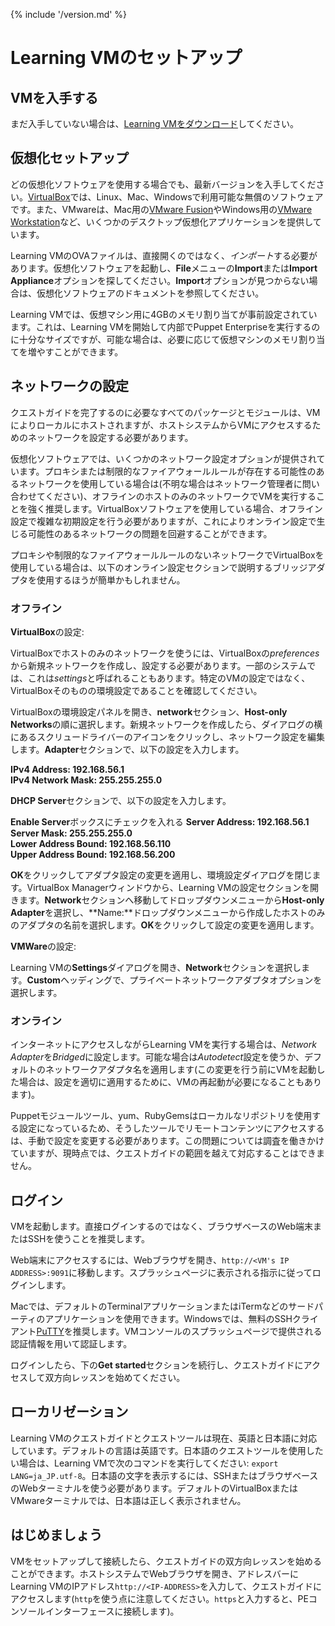 {% include '/version.md' %}

# Learning VMのセットアップ

## VMを入手する

まだ入手していない場合は、[Learning VMをダウンロード](https://puppet.com/download-learning-vm)してください。

## 仮想化セットアップ

どの仮想化ソフトウェアを使用する場合でも、最新バージョンを入手してください。[VirtualBox](https://www.virtualbox.org/wiki/Downloads)では、Linux、Mac、Windowsで利用可能な無償のソフトウェアです。また、VMwareは、Mac用の[VMware Fusion](https://www.vmware.com/products/fusion/)やWindows用の[VMware Workstation](https://www.vmware.com/products/workstation/)など、いくつかのデスクトップ仮想化アプリケーションを提供しています。

Learning VMのOVAファイルは、直接開くのではなく、*インポート*する必要があります。仮想化ソフトウェアを起動し、**File**メニューの**Import**または**Import Appliance**オプションを探してください。**Import**オプションが見つからない場合は、仮想化ソフトウェアのドキュメントを参照してください。

Learning VMでは、仮想マシン用に4GBのメモリ割り当てが事前設定されています。これは、Learning VMを開始して内部でPuppet Enterpriseを実行するのに十分なサイズですが、可能な場合は、必要に応じて仮想マシンのメモリ割り当てを増やすことができます。

## ネットワークの設定

クエストガイドを完了するのに必要なすべてのパッケージとモジュールは、VMによりローカルにホストされますが、ホストシステムからVMにアクセスするためのネットワークを設定する必要があります。

仮想化ソフトウェアでは、いくつかのネットワーク設定オプションが提供されています。プロキシまたは制限的なファイアウォールルールが存在する可能性のあるネットワークを使用している場合は(不明な場合はネットワーク管理者に問い合わせてください)、オフラインのホストのみのネットワークでVMを実行することを強く推奨します。VirtualBoxソフトウェアを使用している場合、オフライン設定で複雑な初期設定を行う必要がありますが、これによりオンライン設定で生じる可能性のあるネットワークの問題を回避することができます。

プロキシや制限的なファイアウォールルールのないネットワークでVirtualBoxを使用している場合は、以下のオンライン設定セクションで説明するブリッジアダプタを使用するほうが簡単かもしれません。

### オフライン

**VirtualBox**の設定:

VirtualBoxでホストのみのネットワークを使うには、VirtualBoxの*preferences*から新規ネットワークを作成し、設定する必要があります。一部のシステムでは、これは*settings*と呼ばれることもあります。特定のVMの設定ではなく、VirtualBoxそのものの環境設定であることを確認してください。

VirtualBoxの環境設定パネルを開き、**network**セクション、**Host-only Networks**の順に選択します。新規ネットワークを作成したら、ダイアログの横にあるスクリュードライバーのアイコンをクリックし、ネットワーク設定を編集します。**Adapter**セクションで、以下の設定を入力します。

**IPv4 Address: 192.168.56.1**  
**IPv4 Network Mask: 255.255.255.0**  

**DHCP Server**セクションで、以下の設定を入力します。

**Enable Server**ボックスにチェックを入れる 
**Server Address: 192.168.56.1**  
**Server Mask: 255.255.255.0**  
**Lower Address Bound: 192.168.56.110**  
**Upper Address Bound: 192.168.56.200**  

**OK**をクリックしてアダプタ設定の変更を適用し、環境設定ダイアログを閉じます。VirtualBox Managerウィンドウから、Learning VMの設定セクションを開きます。**Network**セクションへ移動してドロップダウンメニューから**Host-only Adapter**を選択し、**Name:**ドロップダウンメニューから作成したホストのみのアダプタの名前を選択します。**OK**をクリックして設定の変更を適用します。

**VMWare**の設定:  

Learning VMの**Settings**ダイアログを開き、**Network**セクションを選択します。**Custom**ヘッディングで、プライベートネットワークアダプタオプションを選択します。

### オンライン

インターネットにアクセスしながらLearning VMを実行する場合は、*Network Adapter*を*Bridged*に設定します。可能な場合は*Autodetect*設定を使うか、デフォルトのネットワークアダプタ名を適用します(この変更を行う前にVMを起動した場合は、設定を適切に適用するために、VMの再起動が必要になることもあります)。

Puppetモジュールツール、yum、RubyGemsはローカルなリポジトリを使用する設定になっているため、そうしたツールでリモートコンテンツにアクセスするは、手動で設定を変更する必要があります。この問題については調査を働きかけていますが、現時点では、クエストガイドの範囲を越えて対応することはできません。

## ログイン

VMを起動します。直接ログインするのではなく、ブラウザベースのWeb端末またはSSHを使うことを推奨します。

Web端末にアクセスするには、Webブラウザを開き、`http://<VM's IP ADDRESS>:9091`に移動します。スプラッシュページに表示される指示に従ってログインします。

Macでは、デフォルトのTerminalアプリケーションまたはiTermなどのサードパーティのアプリケーションを使用できます。Windowsでは、無料のSSHクライアント[PuTTY](http://www.putty.org/)を推奨します。VMコンソールのスプラッシュページで提供される認証情報を用いて認証します。

ログインしたら、下の**Get started**セクションを続行し、クエストガイドにアクセスして双方向レッスンを始めてください。

## ローカリゼーション

Learning VMのクエストガイドとクエストツールは現在、英語と日本語に対応しています。デフォルトの言語は英語です。日本語のクエストツールを使用したい場合は、Learning VMで次のコマンドを実行してください:
`export LANG=ja_JP.utf-8`。日本語の文字を表示するには、SSHまたはブラウザベースのWebターミナルを使う必要があります。デフォルトのVirtualBoxまたはVMwareターミナルでは、日本語は正しく表示されません。

## はじめましょう

VMをセットアップして接続したら、クエストガイドの双方向レッスンを始めることができます。ホストシステムでWebブラウザを開き、アドレスバーにLearning VMのIPアドレス`http://<IP-ADDRESS>`を入力して、クエストガイドにアクセスします(`http`を使う点に注意してください。`https`と入力すると、PEコンソールインターフェースに接続します)。
